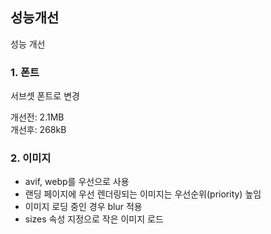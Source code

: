 ## 성능개선

성능 개선

### 1. 폰트

서브셋 폰트로 변경

개선전: 2.1MB\
개선후: 268kB

### 2. 이미지
- avif, webp를 우선으로 사용
- 랜딩 페이지에 우선 렌더링되는 이미지는 우선순위(priority) 높임
- 이미지 로딩 중인 경우 blur 적용
- sizes 속성 지정으로 작은 이미지 로드
